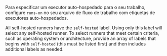 Para especificar um executor auto-hospedado para o seu trabalho, configure `runs-on` no seu arquivo de fluxo de trabalho com etiquetas de executores auto-hospedados.

All self-hosted runners have the `self-hosted` label. Using only this label will select any self-hosted runner. To select runners that meet certain criteria, such as operating system or architecture, provide an array of labels that begins with `self-hosted` (this must be listed first) and then includes additional labels as needed.
